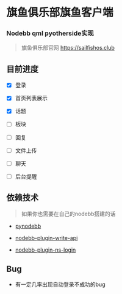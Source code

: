 # 旗鱼俱乐部旗鱼客户端

### Nodebb qml pyotherside实现 

> 旗鱼俱乐部官网 https://sailfishos.club

## 目前进度

- [x] 登录    

- [x] 首页列表展示

- [x] 话题

- [ ] 板块

- [ ] 回复

- [ ] 文件上传

- [ ] 聊天

- [ ] 后台提醒


## 依赖技术

> 如果你也需要在自己的nodebb搭建的话

* [pynodebb](https://github.com/davidvuong/pynodebb)

* [nodebb-plugin-write-api](https://github.com/NodeBB/nodebb-plugin-write-api)

* [nodebb-plugin-ns-login](https://github.com/NicolasSiver/nodebb-plugin-ns-login)


## Bug

* 有一定几率出现自动登录不成功的bug
